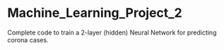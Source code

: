 # Machine_Learning_Project_2
Complete code to train a 2-layer (hidden) Neural Network for predicting corona cases.

